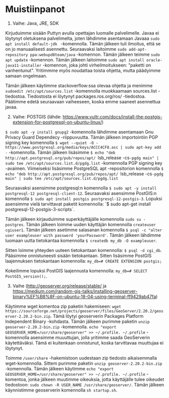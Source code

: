 # Muistiinpanot

1. Vaihe: Java, JRE, SDK

Kirjuduimme sisään Puttyn avulla opettajan luomalle palvelimelle. Javaa ei löytynyt oletuksena palvelimelta, joten lähdimme asentamaan Javaaa `sudo apt install default-jdk ` -komennolla. Tämän jälkeen tuli ilmoitus, että se on jo manuaalisesti asennettu. Seuraavaksi laitoimme `sudo add-apt-repository ppa:webupd8team/java` -komennon. Tämän jälkeen teimme `sudo apt update` -komennon. Tämän jälkeen laitoimme `sudo apt install oracle-java11-installer` -komennon, joka johti virheilmoitukseen: "paketti on vanhentunut". Yritimmme myös noudattaa toista ohjetta, mutta päädyimme samaan ongelmaan. 

Tämän jälkeen käytimme stackoverflow:ssa olevaa ohjetta ja menimme `sudoedit /etc/apt/sources.list` -komennolla muokkaamaan sources.list -tiedostoa. Tiedostosta ei löytynyt packages.ros.org/ros/ -tiedostoa. Päätimme edetä seuraavaan vaiheeseen, koska emme saaneet asennettua javaa.




2. Vaihe: POSTGIS (lähde: https://www.vultr.com/docs/install-the-postgis-extension-for-postgresql-on-ubuntu-linux/) 

`$ sudo apt -y install gnupg2` -komennolla lähdimme asentamaan Gnu Privacy Guard Dependecy -riippuvuutta. Tämän jälkeen importointiin PGP signing key komennolla `$ wget --quiet -O - https://www.postgresql.org/media/keys/ACCC4CF8.asc | sudo apt-key add -` -komennolla. Tämän jälkeen lisäsimme `$ echo "deb http://apt.postgresql.org/pub/repos/apt/ `lsb_release -cs`-pgdg main" | sudo tee /etc/apt/sources.list.d/pgdg.list` -komennolla PGP signing key -avaimen. Viimeiseksi lisäsimme PostgreSQL apt -repositorion komennolla `$ echo "deb http://apt.postgresql.org/pub/repos/apt/ `lsb_release -cs`-pgdg main" | sudo tee /etc/apt/sources.list.d/pgdg.list`

Seuraavaksi asensimme postgresql:n komennolla `$ sudo apt -y install postgresql-12 postgresql-client-12`. Seuraavaksi asensimme PostGIS:n komennolla `$ sudo apt install postgis postgresql-12-postgis-3`. Lopuksi asensimme vielä tarvittavat paketit komennolla: ´$ sudo apt-get install postgresql-12-postgis-3-scripts`. 

Tämän jälkeen kirjauduimme superkäyttäjälle komennolla `sudo su - postgres`. Tämän jälkeen loimme uuden käyttäjän komennolla `createuser cgiuser1`. Tämän jälkeen asetimme salasanan komennolla `$ psql -c "alter user exampleuser with password 'yourPassword'`. Tämän jälkeen lähdimme luomaan uutta tietokantaa komennolla `$ createdb my_db -O exampleuser`. 

Sitten loimme yhteyden uuteen tietokantaan komennolla: `$ psql -d cgi_db`. Pääsimme onnistuneesti sisään tietokantaan. Sitten lisäsimme PostGIS laajennuksen tietokantaan komennolla: `my_db=# CREATE EXTENSION postgis;`

Kokeilimme lopuksi PostGIS laajennusta komennolla: `my_db=# SELECT PostGIS_version();`. 






3. Vaihe (http://geoserver.org/release/stable/ ja https://medium.com/random-gis-talks/installing-geoserver-binary%EF%B8%8F-on-ubuntu-18-04-using-terminal-ff9429ab47fa)

Käytimme wget komentoa zip paketin hakemiseen: `wget https://sourceforge.net/projects/geoserver/files/GeoServer/2.20.2/geoserver-2.20.2-bin.zip`. Tämä löytyi geoserverin Packages Platform Independent Binary -kohdasta. Tämän jälkeen purimme paketin `unzip geoserver-2.20.2-bin.zip` -komennolla. `echo "export GEOSERVER_HOME=/usr/share/geoserver" >> ~/.profile. ~/.profile` -komennolla asensimme muuuttujan, jolla yritimme saada GeoServerin käytettäväksi. Tämä ei kuitenkaan onnistunut, koska tarvittavaa muuttujaa ei löytynyt.

Toimme `/user/share` -hakemistoon uudestaan zip tiedosto aikaisemmalla wget-komennolla. Sittem purimme paketin `unzip geoserver-2.20.2-bin.zip` -komennolla. Tämän jälkeen käytimme `echo "export GEOSERVER_HOME=/usr/share/geoserver" >> ~/.profile. ~/.profile` -komentoa, jonka jälkeen muutimme oikeuksia, jotta käyttäjälle tulee oikeudet tiedostoon: `sudo chown -R USER_NAME /usr/share/geoserver/`. Tämän jälkeen käynnistimme geoserverin komennolla `sh startup.sh`. 







